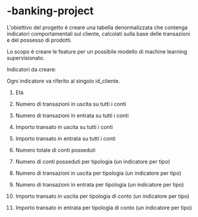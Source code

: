 # -banking-project

L'obiettivo del progetto è creare una tabella denormalizzata che contenga indicatori comportamentali sul cliente, 
calcolati sulla base delle transazioni e del possesso di prodotti.

Lo scopo è creare le feature per un possibile modello di machine learning supervisionato.

Indicatori da creare:

Ogni indicatore va riferito al singolo id_cliente.

1. Età

2. Numero di transazioni in uscita su tutti i conti

3. Numero di transazioni in entrata su tutti i conti

4. Importo transato in uscita su tutti i conti

5. Importo transato in entrata su tutti i conti

6. Numero totale di conti posseduti

7. Numero di conti posseduti per tipologia (un indicatore per tipo)

8. Numero di transazioni in uscita per tipologia (un indicatore per tipo)

9. Numero di transazioni in entrata per tipologia (un indicatore per tipo)

10. Importo transato in uscita per tipologia di conto (un indicatore per tipo)

11. Importo transato in entrata per tipologia di conto (un indicatore per tipo)
